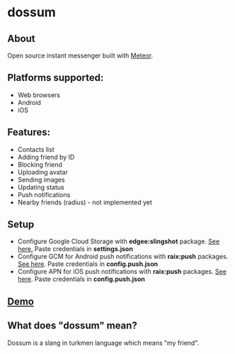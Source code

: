 # dossum
<h2><strong>About</strong></h2>
Open source instant messenger built with <a href="http://meteor.com/">Meteor</a>.
<h2><strong>Platforms supported: </strong></h2>
<ul>
<li>Web browsers</li>
<li>Android</li>
<li>iOS</li>
</ul>
<h2><strong>Features:</strong></h2>
<ul>
<li>Contacts list</li>
<li>Adding friend by ID</li>
<li>Blocking friend</li>
<li>Uploading avatar</li>
<li>Sending images</li>
<li>Updating status</li>
<li>Push notifications</li>
<li>Nearby friends (radius) - not implemented yet</li>
</ul>
<h2><strong>Setup</strong></h2>
<ul>
<li>Configure Google Cloud Storage with <strong>edgee:slingshot</strong> package. <a href="https://github.com/CulturalMe/meteor-slingshot">See here.</a> Paste credentials in <strong>settings.json</strong></li>
<li>Configure GCM for Android push notifications with <strong>raix:push</strong> packages. <a href="https://github.com/raix/push">See here</a>. Paste credentials in <strong>config.push.json</strong></li>
<li>Configure APN for iOS push notifications with <strong>raix:push</strong> packages. <a href="https://github.com/raix/push">See here</a>. Paste credentials in <strong>config.push.json</strong></li>
</ul>
<h2><strong><a href="http://dossum.com">Demo</a></strong></h2>
<h2><strong>What does "dossum" mean?</strong></h2>
Dossum is a slang in turkmen language which means "my friend".
